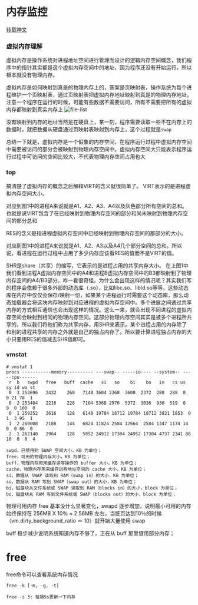 # 内存监控

[转载神文](http://www.vpsee.com/2009/11/linux-system-performance-monitoring-memory/)

### 虚拟内存理解

虚拟内存是操作系统对进程地址空间进行管理而设计的逻辑内存空间概念，我们程序中的指针其实都是这个虚拟内存空间中的地址，因为程序还没有开始运行，所以根本就没有物理内存。

虚拟内存是如何映射到真是的物理内存上的，答案是页映射表，操作系统为每个进程维护一个页映射表，通过页映射表把虚拟内存地址映射到真是的物理内存地址， 注意一个程序在运行的时候，可能有些数据不需要访问，所有不需要把所有的虚拟内存都映射到真实内存上
![file-list](http://www.bo56.com/wp-content/uploads/2013/08/t1.png)

没有映射到内存的地址当然是在硬盘上，某一刻，程序需要读取一些不在内存上的数据时，就把数据从硬盘通过页映射表映射到内存上，这个过程就是`swap`


总结一下就是，虚拟内存是一个假象的内存空间，在程序运行过程中虚拟内存空间中需要被访问的部分会被映射到物理内存空间中。虚拟内存空间大只能表示程序运行过程中可访问的空间比较大，不代表物理内存空间占用也大

### top

搞清楚了虚拟内存的概念之后解释VIRT的含义就很简单了。
VIRT表示的是进程虚拟内存空间大小。

对应到图1中的进程A来说就是A1、A2、A3、A4以及灰色部分所有空间的总和。也就是说VIRT包含了在已经映射到物理内存空间的部分和尚未映射到物理内存空间的部分总和

RES的含义是指进程虚拟内存空间中已经映射到物理内存空间的那部分的大小。

对应到图1中的进程A来说就是A1、A2、A3以及A4几个部分空间的总和。所以说，看进程在运行过程中占用了多少内存应该看RES的值而不是VIRT的值。

SHR是share（共享）的缩写，它表示的是进程占用的共享内存大小。
在上图1中我们看到进程A虚拟内存空间中的A4和进程B虚拟内存空间中的B3都映射到了物理内存空间的A4/B3部分。咋一看很奇怪。为什么会出现这样的情况呢？其实我们写的程序会依赖于很多外部的动态库（.so），比如libc.so、libld.so等等。这些动态库在内存中仅仅会保存/映射一份，如果某个进程运行时需要这个动态库，那么动态加载器会将这块内存映射到对应进程的虚拟内存空间中。多个进展之间通过共享内存的方式相互通信也会出现这样的情况。这么一来，就会出现不同进程的虚拟内存空间会映射到相同的物理内存空间。这部分物理内存空间其实是被多个进程所共享的，所以我们将他们称为共享内存，用SHR来表示。某个进程占用的内存除了和别的进程共享的内存之外就是自己的独占内存了。所以要计算进程独占内存的大小只要用RES的值减去SHR值即可。

### vmstat
```
# vmstat 1
procs -----------memory---------- ---swap-- -----io---- --system-- -----cpu------
 r  b   swpd   free   buff  cache   si   so    bi    bo   in   cs us sy id wa st
 0  3 252696   2432    268   7148 3604 2368  3608  2372  288  288  0  0 21 78  1
 0  2 253484   2216    228   7104 5368 2976  5372  3036  930  519  0  0  0 100  0
 0  1 259252   2616    128   6148 19784 18712 19784 18712 3821 1853  0  1  3 95  1
 1  2 260008   2188    144   6824 11824 2584 12664  2584 1347 1174 14  0  0 86  0
 2  1 262140   2964    128   5852 24912 17304 24952 17304 4737 2341 86 10  0  0  4

swpd，已使用的 SWAP 空间大小，KB 为单位；
free，可用的物理内存大小，KB 为单位；
buff，物理内存用来缓存读写操作的 buffer 大小，KB 为单位；
cache，物理内存用来缓存进程地址空间的 cache 大小，KB 为单位；
si，数据从 SWAP 读取到 RAM（swap in）的大小，KB 为单位；
so，数据从 RAM 写到 SWAP（swap out）的大小，KB 为单位；
bi，磁盘块从文件系统或 SWAP 读取到 RAM（blocks in）的大小，block 为单位；
bo，磁盘块从 RAM 写到文件系统或 SWAP（blocks out）的大小，block 为单位；
```

物理可用内存 free 基本没什么显著变化，swapd 逐步增加，说明最小可用的内存始终保持在 256MB X 10％ = 2.56MB 左右，当脏页达到10％的时候（vm.dirty_background_ratio ＝ 10）就开始大量使用 swap


buff 稳步减少说明系统知道内存不够了，正在从 buff 那里借用部分内存；


# free
free命令可以查看系统内存情况
```
free -k [-m, -g, -t]

free -s 3: 每隔5s更新一下内存
```

